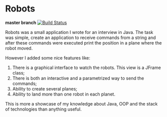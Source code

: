 # Robots

**master branch**
[![Build Status](https://travis-ci.org/glzbcrt/robots.svg?branch=master)](https://travis-ci.org/glzbcrt/robots)

Robots was a small application I wrote for an interview in Java. The task was simple, create an application to receive commands from a string and after these commands were executed print the position in a plane where the robot moved.

However I added some nice features like:

1. There is a graphical interface to watch the robots. This view is a JFrame class;
2. There is both an interactive and a parametrized way to send the commands;
3. Ability to create several planes;
4. Ability to land more than one robot in each planet.

This is more a showcase of my knowledge about Java, OOP and the stack of technologies than anything useful.